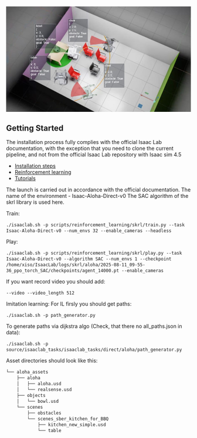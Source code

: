 ![Isaac Lab](docs/source/_static/pipeline_main.jpg)


## Getting Started
The installation process fully complies with the official Isaac Lab documentation, with the exception that you need to clone the current pipeline, and not from the official Isaac Lab repository with Isaac sim 4.5

- [Installation steps](https://isaac-sim.github.io/IsaacLab/main/source/setup/installation/index.html#local-installation)
- [Reinforcement learning](https://isaac-sim.github.io/IsaacLab/main/source/overview/reinforcement-learning/rl_existing_scripts.html)
- [Tutorials](https://isaac-sim.github.io/IsaacLab/main/source/tutorials/index.html)

The launch is carried out in accordance with the official documentation. The name of the environment - Isaac-Aloha-Direct-v0
The SAC algorithm of the skrl library is used here.

Train:
```
./isaaclab.sh -p scripts/reinforcement_learning/skrl/train.py --task Isaac-Aloha-Direct-v0 --num_envs 32 --enable_cameras --headless
```

Play:
```
./isaaclab.sh -p scripts/reinforcement_learning/skrl/play.py --task Isaac-Aloha-Direct-v0 --algorithm SAC --num_envs 1 --checkpoint /home/xiso/IsaacLab/logs/skrl/aloha/2025-08-11_09-55-36_ppo_torch_SAC/checkpoints/agent_14000.pt --enable_cameras
```

If you want record video you should add:
```
--video --video_length 512
```

Imitation learning:
For IL firsly you should get paths:
```
./isaaclab.sh -p path_generator.py
```
To generate paths via dijkstra algo (Check, that there no all_paths.json in data):
```
./isaaclab.sh -p source/isaaclab_tasks/isaaclab_tasks/direct/aloha/path_generator.py 
```
Asset directories should look like this:
```
└── aloha_assets
    ├── aloha
    │   ├── aloha.usd
    │   └── realsense.usd
    ├── objects
    │   └── bowl.usd
    └── scenes
        ├── obstacles
        └── scenes_sber_kitchen_for_BBQ
            ├── kitchen_new_simple.usd
            └── table
```
